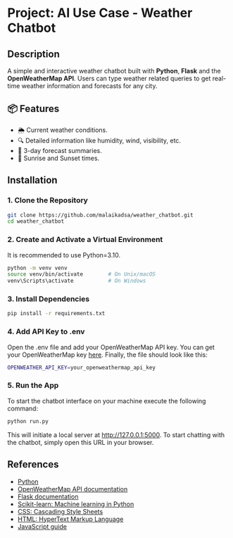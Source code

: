 # Project: AI Use Case - Weather Chatbot

## Description

A simple and interactive weather chatbot built with **Python**, **Flask** and the **OpenWeatherMap API**. Users can type weather related queries to get real-time weather information and forecasts for any city.

## 📦 Features

- 🌦️ Current weather conditions.
- 🔍 Detailed information like humidity, wind, visibility, etc.
- 📅 3-day forecast summaries.
- 🌅 Sunrise and Sunset times.

## Installation

### 1. Clone the Repository

```bash
git clone https://github.com/malaikadsa/weather_chatbot.git
cd weather_chatbot
```
### 2. Create and Activate a Virtual Environment
It is recommended to use Python=3.10.
```bash
python -m venv venv
source venv/bin/activate        # On Unix/macOS
venv\Scripts\activate           # On Windows
```
### 3. Install Dependencies

```bash
pip install -r requirements.txt
```
### 4. Add API Key to .env
Open the .env file and add your OpenWeatherMap API key. You can get your OpenWeatherMap key [here](https://home.openweathermap.org/api_keys). Finally, the file should look like this:
```bash
OPENWEATHER_API_KEY=your_openweathermap_api_key
```
### 5. Run the App
To start the chatbot interface on your machine execute the following command:
```bash
python run.py
```
This will initiate a local server at http://127.0.0.1:5000. To start chatting with the chatbot, simply open this URL in your browser.

## References
* [Python](https://www.python.org)
* [OpenWeatherMap API documentation](https://openweathermap.org/api)
* [Flask documentation](https://flask.palletsprojects.com)
* [Scikit-learn: Machine learning in Python](https://scikit-learn.org)
* [CSS: Cascading Style Sheets](https://developer.mozilla.org/en-US/docs/Web/CSS)
* [HTML: HyperText Markup Language](https://developer.mozilla.org/en-US/docs/Web/HTML)
* [JavaScript guide](https://developer.mozilla.org/en-US/docs/Web/JavaScript)